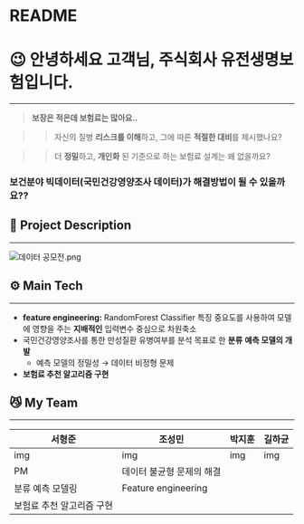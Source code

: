 # README

# 😉 안녕하세요 고객님, 주식회사 유전생명보험입니다.

---

> **보장은 적은데 보험료는 많아요..**
> 

>> 자신의 질병 **리스크를 이해**하고, 그에 따른 **적절한 대비**를 제시했나요?

>> 더 **정밀**하고, **개인화** 된 기준으로 하는 보험료 설계는 왜 없을까요?

### 보건분야 빅데이터(국민건강영양조사 데이터)가 해결방법이 될 수 있을까요??

## 📃 Project Description

---

![데이터 공모전.png](README%20d5e3b7f1a68345d9b217b6391316504d/%25E1%2584%2583%25E1%2585%25A6%25E1%2584%258B%25E1%2585%25B5%25E1%2584%2590%25E1%2585%25A5_%25E1%2584%2580%25E1%2585%25A9%25E1%2586%25BC%25E1%2584%2586%25E1%2585%25A9%25E1%2584%258C%25E1%2585%25A5%25E1%2586%25AB.png)

## ⚙️ Main Tech

---

- **feature engineering:** RandomForest Classifier 특징 중요도를 사용하여 모델에 영향을 주는 **지배적인** 입력변수 중심으로 차원축소
- 국민건강영양조사를 통한 만성질환 유병여부를 분석 목표로 한 **분류** **예측 모델의 개발**
    - 예측 모델의 정밀성 → 데이터 비정형 문제
- **보험료 추천 알고리즘 구현**

## 😼 My Team

---

| 서형준 | 조성민 | 박지훈 | 길하균 |
| --- | --- | --- | --- |
| img | img | img | img |
| PM | 데이터 불균형 문제의 해결
분류 예측 모델링 | Feature engineering
 | 보험료 추천 알고리즘 구현 |